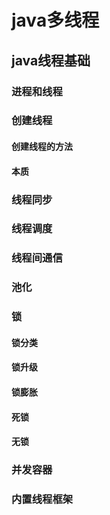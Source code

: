 # java多线程

## java线程基础

### 进程和线程

### 创建线程

#### 创建线程的方法

#### 本质

### 线程同步

### 线程调度

### 线程间通信

### 池化

### 锁

#### 锁分类

#### 锁升级

#### 锁膨胀

#### 死锁

#### 无锁

### 并发容器

### 内置线程框架

